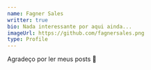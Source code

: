 ```yaml
---
name: Fagner Sales
writter: true
bio: Nada interessante por aqui ainda...
imageUrl: https://github.com/fagnersales.png
type: Profile
---
```


Agradeço por ler meus posts 🤯